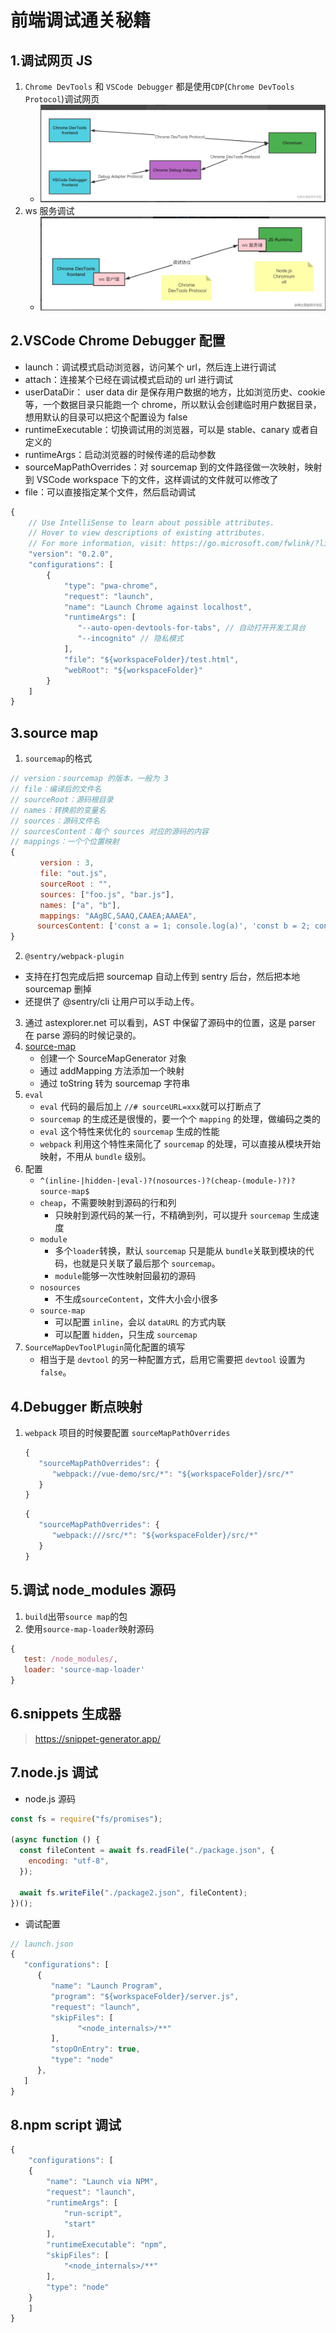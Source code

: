 # 前端调试通关秘籍

## 1.调试网页 JS

1. `Chrome DevTools` 和 `VSCode Debugger` 都是使用`CDP`(`Chrome DevTools Protocol`)调试网页
   - ![20230214005118-2023-02-14](https://raw.githubusercontent.com/bearnew/picture/master/picGo/20230214005118-2023-02-14.png)
2. ws 服务调试
   - ![20230214010050-2023-02-14](https://raw.githubusercontent.com/bearnew/picture/master/picGo/20230214010050-2023-02-14.png)

## 2.VSCode Chrome Debugger 配置

- launch：调试模式启动浏览器，访问某个 url，然后连上进行调试
- attach：连接某个已经在调试模式启动的 url 进行调试
- userDataDir： user data dir 是保存用户数据的地方，比如浏览历史、cookie 等，一个数据目录只能跑一个 chrome，所以默认会创建临时用户数据目录，想用默认的目录可以把这个配置设为 false
- runtimeExecutable：切换调试用的浏览器，可以是 stable、canary 或者自定义的
- runtimeArgs：启动浏览器的时候传递的启动参数
- sourceMapPathOverrides：对 sourcemap 到的文件路径做一次映射，映射到 VSCode workspace 下的文件，这样调试的文件就可以修改了
- file：可以直接指定某个文件，然后启动调试

```js
{
    // Use IntelliSense to learn about possible attributes.
    // Hover to view descriptions of existing attributes.
    // For more information, visit: https://go.microsoft.com/fwlink/?linkid=830387
    "version": "0.2.0",
    "configurations": [
        {
            "type": "pwa-chrome",
            "request": "launch",
            "name": "Launch Chrome against localhost",
            "runtimeArgs": [
               "--auto-open-devtools-for-tabs", // 自动打开开发工具台
               "--incognito" // 隐私模式
            ],
            "file": "${workspaceFolder}/test.html",
            "webRoot": "${workspaceFolder}"
        }
    ]
}
```

## 3.source map

1. `sourcemap`的格式

```js
// version：sourcemap 的版本，一般为 3
// file：编译后的文件名
// sourceRoot：源码根目录
// names：转换前的变量名
// sources：源码文件名
// sourcesContent：每个 sources 对应的源码的内容
// mappings：一个个位置映射
{
　　　　version : 3,
　　　　file: "out.js",
　　　　sourceRoot : "",
　　　　sources: ["foo.js", "bar.js"],
　　　　names: ["a", "b"],
　　　　mappings: "AAgBC,SAAQ,CAAEA;AAAEA",
      sourcesContent: ['const a = 1; console.log(a)', 'const b = 2; console.log(b)']
}
```

2. `@sentry/webpack-plugin`

- 支持在打包完成后把 sourcemap 自动上传到 sentry 后台，然后把本地 sourcemap 删掉
- 还提供了 @sentry/cli 让用户可以手动上传。

3. 通过 astexplorer.net 可以看到，AST 中保留了源码中的位置，这是 parser 在 parse 源码的时候记录的。
4. [source-map](https://www.npmjs.com/package/source-map)
   - 创建一个 SourceMapGenerator 对象
   - 通过 addMapping 方法添加一个映射
   - 通过 toString 转为 sourcemap 字符串
5. `eval`
   - `eval` 代码的最后加上 `//# sourceURL=xxx`就可以打断点了
   - `sourcemap` 的生成还是很慢的，要一个个 `mapping` 的处理，做编码之类的
   - `eval` 这个特性来优化的 `sourcemap` 生成的性能
   - `webpack` 利用这个特性来简化了 `sourcemap` 的处理，可以直接从模块开始映射，不用从 `bundle` 级别。
6. 配置
   - `^(inline-|hidden-|eval-)?(nosources-)?(cheap-(module-)?)?source-map$`
   - `cheap`，不需要映射到源码的行和列
     - 只映射到源代码的某一行，不精确到列，可以提升 `sourcemap` 生成速度
   - `module`
     - 多个`loader`转换，默认 `sourcemap` 只是能从 `bundle`关联到模块的代码，也就是只关联了最后那个 `sourcemap`。
     - `module`能够一次性映射回最初的源码
   - `nosources`
     - 不生成`sourceContent`，文件大小会小很多
   - `source-map`
     - 可以配置 `inline`，会以 `dataURL` 的方式内联
     - 可以配置 `hidden`，只生成 `sourcemap`
7. `SourceMapDevToolPlugin`简化配置的填写
   - 相当于是 `devtool` 的另一种配置方式，启用它需要把 `devtool` 设置为 `false`。

## 4.Debugger 断点映射

1. `webpack` 项目的时候要配置 `sourceMapPathOverrides`
   ```js
   {
      "sourceMapPathOverrides": {
         "webpack://vue-demo/src/*": "${workspaceFolder}/src/*"
      }
   }
   ```
   ```js
   {
      "sourceMapPathOverrides": {
         "webpack:///src/*": "${workspaceFolder}/src/*"
      }
   }
   ```

## 5.调试 node_modules 源码

1. `build`出带`source map`的包
2. 使用`source-map-loader`映射源码

```js
{
   test: /node_modules/,
   loader: 'source-map-loader'
}
```

## 6.snippets 生成器

> https://snippet-generator.app/

## 7.node.js 调试

- node.js 源码

```js
const fs = require("fs/promises");

(async function () {
  const fileContent = await fs.readFile("./package.json", {
    encoding: "utf-8",
  });

  await fs.writeFile("./package2.json", fileContent);
})();
```

- 调试配置

```js
// launch.json
{
   "configurations": [
      {
         "name": "Launch Program",
         "program": "${workspaceFolder}/server.js",
         "request": "launch",
         "skipFiles": [
               "<node_internals>/**"
         ],
         "stopOnEntry": true,
         "type": "node"
      },
   ]
}
```

## 8.npm script 调试

```js
{
    "configurations": [
    {
        "name": "Launch via NPM",
        "request": "launch",
        "runtimeArgs": [
            "run-script",
            "start"
        ],
        "runtimeExecutable": "npm",
        "skipFiles": [
            "<node_internals>/**"
        ],
        "type": "node"
    }
    ]
}
```
